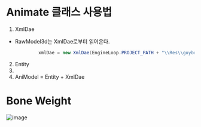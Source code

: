 # Animate 클래스 사용법
1. XmlDae 
  - RawModel3d는 XmlDae로부터 읽어온다.

```c#
            xmlDae = new XmlDae(EngineLoop.PROJECT_PATH + "\\Res\\guybrush.dae");
```

2. Entity
3. 
4. AniModel = Entity + XmlDae


# Bone Weight
![image](https://github.com/mekjh12/RiggedModel/assets/122244587/314673e7-6648-4956-ab53-47f2c60c7a19)
